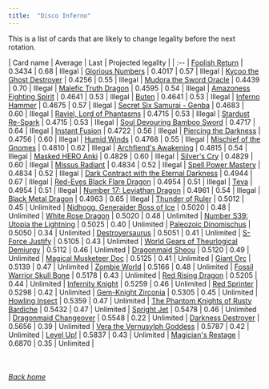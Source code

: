 ```yaml
---
title:  "Disco Inferno"
---
```


This is a list of cards that are likely to change legality before the next rotation.

| Card name | Average | Last | Projected legality |
| :-- |
[Foolish Return](https://db.ygoprodeck.com/card/?search=Foolish%20Return) | 0.3434 | 0.68 | Illegal |
[Glorious Numbers](https://db.ygoprodeck.com/card/?search=Glorious%20Numbers) | 0.4017 | 0.57 | Illegal |
[Kycoo the Ghost Destroyer](https://db.ygoprodeck.com/card/?search=Kycoo%20the%20Ghost%20Destroyer) | 0.4256 | 0.55 | Illegal |
[Mudora the Sword Oracle](https://db.ygoprodeck.com/card/?search=Mudora%20the%20Sword%20Oracle) | 0.4439 | 0.70 | Illegal |
[Malefic Truth Dragon](https://db.ygoprodeck.com/card/?search=Malefic%20Truth%20Dragon) | 0.4595 | 0.54 | Illegal |
[Amazoness Fighting Spirit](https://db.ygoprodeck.com/card/?search=Amazoness%20Fighting%20Spirit) | 0.4641 | 0.53 | Illegal |
[Buten](https://db.ygoprodeck.com/card/?search=Buten) | 0.4641 | 0.53 | Illegal |
[Inferno Hammer](https://db.ygoprodeck.com/card/?search=Inferno%20Hammer) | 0.4675 | 0.57 | Illegal |
[Secret Six Samurai - Genba](https://db.ygoprodeck.com/card/?search=Secret%20Six%20Samurai%20-%20Genba) | 0.4683 | 0.60 | Illegal |
[Raviel, Lord of Phantasms](https://db.ygoprodeck.com/card/?search=Raviel,%20Lord%20of%20Phantasms) | 0.4715 | 0.53 | Illegal |
[Stardust Re-Spark](https://db.ygoprodeck.com/card/?search=Stardust%20Re-Spark) | 0.4715 | 0.53 | Illegal |
[Soul Devouring Bamboo Sword](https://db.ygoprodeck.com/card/?search=Soul%20Devouring%20Bamboo%20Sword) | 0.4717 | 0.64 | Illegal |
[Instant Fusion](https://db.ygoprodeck.com/card/?search=Instant%20Fusion) | 0.4722 | 0.56 | Illegal |
[Piercing the Darkness](https://db.ygoprodeck.com/card/?search=Piercing%20the%20Darkness) | 0.4756 | 0.60 | Illegal |
[Humid Winds](https://db.ygoprodeck.com/card/?search=Humid%20Winds) | 0.4768 | 0.55 | Illegal |
[Mischief of the Gnomes](https://db.ygoprodeck.com/card/?search=Mischief%20of%20the%20Gnomes) | 0.4810 | 0.62 | Illegal |
[Archfiend's Awakening](https://db.ygoprodeck.com/card/?search=Archfiend's%20Awakening) | 0.4815 | 0.54 | Illegal |
[Masked HERO Anki](https://db.ygoprodeck.com/card/?search=Masked%20HERO%20Anki) | 0.4829 | 0.60 | Illegal |
[Silver's Cry](https://db.ygoprodeck.com/card/?search=Silver's%20Cry) | 0.4829 | 0.60 | Illegal |
[Missus Radiant](https://db.ygoprodeck.com/card/?search=Missus%20Radiant) | 0.4834 | 0.52 | Illegal |
[Spell Power Mastery](https://db.ygoprodeck.com/card/?search=Spell%20Power%20Mastery) | 0.4834 | 0.52 | Illegal |
[Dark Contract with the Eternal Darkness](https://db.ygoprodeck.com/card/?search=Dark%20Contract%20with%20the%20Eternal%20Darkness) | 0.4944 | 0.67 | Illegal |
[Red-Eyes Black Flare Dragon](https://db.ygoprodeck.com/card/?search=Red-Eyes%20Black%20Flare%20Dragon) | 0.4954 | 0.51 | Illegal |
[Teva](https://db.ygoprodeck.com/card/?search=Teva) | 0.4954 | 0.51 | Illegal |
[Number 17: Leviathan Dragon](https://db.ygoprodeck.com/card/?search=Number%2017:%20Leviathan%20Dragon) | 0.4961 | 0.54 | Illegal |
[Black Metal Dragon](https://db.ygoprodeck.com/card/?search=Black%20Metal%20Dragon) | 0.4963 | 0.65 | Illegal |
[Thunder of Ruler](https://db.ygoprodeck.com/card/?search=Thunder%20of%20Ruler) | 0.5012 | 0.45 | Unlimited |
[Nidhogg, Generaider Boss of Ice](https://db.ygoprodeck.com/card/?search=Nidhogg,%20Generaider%20Boss%20of%20Ice) | 0.5020 | 0.48 | Unlimited |
[White Rose Dragon](https://db.ygoprodeck.com/card/?search=White%20Rose%20Dragon) | 0.5020 | 0.48 | Unlimited |
[Number S39: Utopia the Lightning](https://db.ygoprodeck.com/card/?search=Number%20S39:%20Utopia%20the%20Lightning) | 0.5025 | 0.40 | Unlimited |
[Paleozoic Dinomischus](https://db.ygoprodeck.com/card/?search=Paleozoic%20Dinomischus) | 0.5050 | 0.34 | Unlimited |
[Destroyersaurus](https://db.ygoprodeck.com/card/?search=Destroyersaurus) | 0.5051 | 0.41 | Unlimited |
[S-Force Justify](https://db.ygoprodeck.com/card/?search=S-Force%20Justify) | 0.5105 | 0.43 | Unlimited |
[World Gears of Theurlogical Demiurgy](https://db.ygoprodeck.com/card/?search=World%20Gears%20of%20Theurlogical%20Demiurgy) | 0.5112 | 0.46 | Unlimited |
[Dragonmaid Sheou](https://db.ygoprodeck.com/card/?search=Dragonmaid%20Sheou) | 0.5120 | 0.49 | Unlimited |
[Magical Musketeer Doc](https://db.ygoprodeck.com/card/?search=Magical%20Musketeer%20Doc) | 0.5125 | 0.41 | Unlimited |
[Giant Orc](https://db.ygoprodeck.com/card/?search=Giant%20Orc) | 0.5139 | 0.47 | Unlimited |
[Zombie World](https://db.ygoprodeck.com/card/?search=Zombie%20World) | 0.5166 | 0.48 | Unlimited |
[Fossil Warrior Skull Bone](https://db.ygoprodeck.com/card/?search=Fossil%20Warrior%20Skull%20Bone) | 0.5178 | 0.43 | Unlimited |
[Red Rising Dragon](https://db.ygoprodeck.com/card/?search=Red%20Rising%20Dragon) | 0.5205 | 0.44 | Unlimited |
[Infernity Knight](https://db.ygoprodeck.com/card/?search=Infernity%20Knight) | 0.5259 | 0.46 | Unlimited |
[Red Sprinter](https://db.ygoprodeck.com/card/?search=Red%20Sprinter) | 0.5298 | 0.42 | Unlimited |
[Gem-Knight Zirconia](https://db.ygoprodeck.com/card/?search=Gem-Knight%20Zirconia) | 0.5305 | 0.45 | Unlimited |
[Howling Insect](https://db.ygoprodeck.com/card/?search=Howling%20Insect) | 0.5359 | 0.47 | Unlimited |
[The Phantom Knights of Rusty Bardiche](https://db.ygoprodeck.com/card/?search=The%20Phantom%20Knights%20of%20Rusty%20Bardiche) | 0.5432 | 0.47 | Unlimited |
[Spright Jet](https://db.ygoprodeck.com/card/?search=Spright%20Jet) | 0.5478 | 0.46 | Unlimited |
[Dragonmaid Changeover](https://db.ygoprodeck.com/card/?search=Dragonmaid%20Changeover) | 0.5548 | 0.22 | Unlimited |
[Darkness Destroyer](https://db.ygoprodeck.com/card/?search=Darkness%20Destroyer) | 0.5656 | 0.39 | Unlimited |
[Vera the Vernusylph Goddess](https://db.ygoprodeck.com/card/?search=Vera%20the%20Vernusylph%20Goddess) | 0.5787 | 0.42 | Unlimited |
[Level Up!](https://db.ygoprodeck.com/card/?search=Level%20Up!) | 0.5837 | 0.43 | Unlimited |
[Magician's Restage](https://db.ygoprodeck.com/card/?search=Magician's%20Restage) | 0.6870 | 0.35 | Unlimited |

<br>

###### [Back home](index)